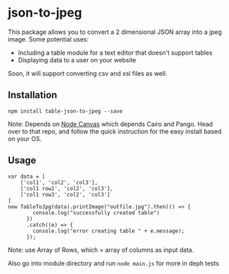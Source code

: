 # json-to-jpeg

This package allows you to convert a 2 dimensional JSON array into a jpeg image. 
Some potential uses:
- Including a table module for a text editor that doesn't support tables
- Displaying data to a user on your website

Soon, it will support converting csv and xsl files as well.


## Installation
```
npm install table-json-to-jpeg --save
```
Note: Depends on [Node Canvas](https://github.com/Automattic/node-canvas "Node Canvas") which depends Cairo and Pango. Head over to that repo, and follow the quick instruction for the easy install based on your OS.

## Usage
```
var data = [
	['col1', 'col2', 'col3'],
	['col1 row2', 'col2', 'col3'],
	['col1 row3', 'col2', 'col3']
]
new TableToJpg(data).printImage("outfile.jpg").then(() => {
        console.log("successfully created table")
      })
      .catch((e) => {
        console.log("error creating table " + e.message);
      });
```

Note: use Array of Rows, which = array of columns as input data. 

Also go into module directory and run 
```node main.js```
for more in deph tests
